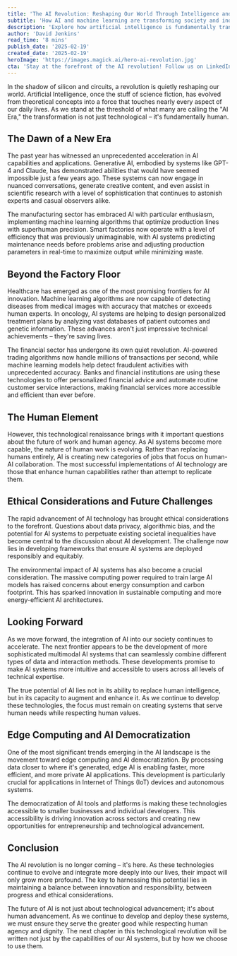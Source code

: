 ```yaml
---
title: 'The AI Revolution: Reshaping Our World Through Intelligence and Innovation'
subtitle: 'How AI and machine learning are transforming society and industry'
description: 'Explore how artificial intelligence is fundamentally transforming our world, from revolutionizing industries to reshaping human-machine collaboration. This comprehensive analysis examines the latest developments in AI technology, its impact across sectors, and the crucial ethical considerations that will shape its future.'
author: 'David Jenkins'
read_time: '8 mins'
publish_date: '2025-02-19'
created_date: '2025-02-19'
heroImage: 'https://images.magick.ai/hero-ai-revolution.jpg'
cta: 'Stay at the forefront of the AI revolution! Follow us on LinkedIn for daily insights into the latest technological innovations and their impact on business and society.'
---
```


In the shadow of silicon and circuits, a revolution is quietly reshaping our world. Artificial Intelligence, once the stuff of science fiction, has evolved from theoretical concepts into a force that touches nearly every aspect of our daily lives. As we stand at the threshold of what many are calling the "AI Era," the transformation is not just technological – it's fundamentally human.

## The Dawn of a New Era

The past year has witnessed an unprecedented acceleration in AI capabilities and applications. Generative AI, embodied by systems like GPT-4 and Claude, has demonstrated abilities that would have seemed impossible just a few years ago. These systems can now engage in nuanced conversations, generate creative content, and even assist in scientific research with a level of sophistication that continues to astonish experts and casual observers alike.

The manufacturing sector has embraced AI with particular enthusiasm, implementing machine learning algorithms that optimize production lines with superhuman precision. Smart factories now operate with a level of efficiency that was previously unimaginable, with AI systems predicting maintenance needs before problems arise and adjusting production parameters in real-time to maximize output while minimizing waste.

## Beyond the Factory Floor

Healthcare has emerged as one of the most promising frontiers for AI innovation. Machine learning algorithms are now capable of detecting diseases from medical images with accuracy that matches or exceeds human experts. In oncology, AI systems are helping to design personalized treatment plans by analyzing vast databases of patient outcomes and genetic information. These advances aren't just impressive technical achievements – they're saving lives.

The financial sector has undergone its own quiet revolution. AI-powered trading algorithms now handle millions of transactions per second, while machine learning models help detect fraudulent activities with unprecedented accuracy. Banks and financial institutions are using these technologies to offer personalized financial advice and automate routine customer service interactions, making financial services more accessible and efficient than ever before.

## The Human Element

However, this technological renaissance brings with it important questions about the future of work and human agency. As AI systems become more capable, the nature of human work is evolving. Rather than replacing humans entirely, AI is creating new categories of jobs that focus on human-AI collaboration. The most successful implementations of AI technology are those that enhance human capabilities rather than attempt to replicate them.

## Ethical Considerations and Future Challenges

The rapid advancement of AI technology has brought ethical considerations to the forefront. Questions about data privacy, algorithmic bias, and the potential for AI systems to perpetuate existing societal inequalities have become central to the discussion about AI development. The challenge now lies in developing frameworks that ensure AI systems are deployed responsibly and equitably.

The environmental impact of AI systems has also become a crucial consideration. The massive computing power required to train large AI models has raised concerns about energy consumption and carbon footprint. This has sparked innovation in sustainable computing and more energy-efficient AI architectures.

## Looking Forward

As we move forward, the integration of AI into our society continues to accelerate. The next frontier appears to be the development of more sophisticated multimodal AI systems that can seamlessly combine different types of data and interaction methods. These developments promise to make AI systems more intuitive and accessible to users across all levels of technical expertise.

The true potential of AI lies not in its ability to replace human intelligence, but in its capacity to augment and enhance it. As we continue to develop these technologies, the focus must remain on creating systems that serve human needs while respecting human values.

## Edge Computing and AI Democratization

One of the most significant trends emerging in the AI landscape is the movement toward edge computing and AI democratization. By processing data closer to where it's generated, edge AI is enabling faster, more efficient, and more private AI applications. This development is particularly crucial for applications in Internet of Things (IoT) devices and autonomous systems.

The democratization of AI tools and platforms is making these technologies accessible to smaller businesses and individual developers. This accessibility is driving innovation across sectors and creating new opportunities for entrepreneurship and technological advancement.

## Conclusion

The AI revolution is no longer coming – it's here. As these technologies continue to evolve and integrate more deeply into our lives, their impact will only grow more profound. The key to harnessing this potential lies in maintaining a balance between innovation and responsibility, between progress and ethical considerations.

The future of AI is not just about technological advancement; it's about human advancement. As we continue to develop and deploy these systems, we must ensure they serve the greater good while respecting human agency and dignity. The next chapter in this technological revolution will be written not just by the capabilities of our AI systems, but by how we choose to use them.